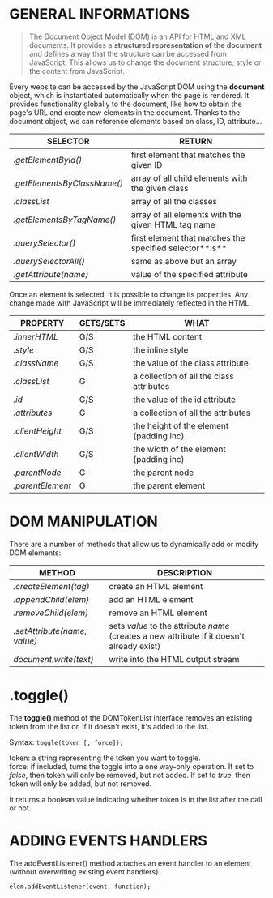 
# GENERAL INFORMATIONS

> The Document Object Model (DOM) is an API for HTML and XML documents. It provides a **structured representation of the document** and defines a way that the structure can be accessed from JavaScript. This allows us to change the document structure, style or the content from JavaScript.

Every website can be accessed by the JavaScript DOM using the **document** object, which is instantiated automatically when the page is rendered.
It provides functionality globally to the document, like how to obtain the page's URL and create new elements in the document.
Thanks to the document object, we can reference elements based on class, ID, attribute...

| SELECTOR                    | RETURN                                                  |
|-----------------------------|---------------------------------------------------------|
| *.getElementById()*         | first element that matches the given ID                 |
| *.getElementsByClassName()* | array of all child elements with the given class        |
| *.classList*                | array of all the classes                                |
| *.getElementsByTagName()*   | array of all elements with the given HTML tag name      |
| *.querySelector()*          | first element that matches the specified selector**.s** |
| *.querySelectorAll()*       | same as above but an array                              |
| *.getAttribute(name)*       | value of the specified attribute                        |


Once an element is selected, it is possible to change its properties. Any change made with JavaScript will be immediately reflected in the HTML.

| PROPERTY         | GETS/SETS | WHAT                                     |
|------------------|-----------|------------------------------------------|
| *.innerHTML*     | G/S       | the HTML content                         |
| *.style*         | G/S       | the inline style                         |
| *.className*     | G/S       | the value of the class attribute         |
| *.classList*     | G         | a collection of all the class attributes |
| *.id*            | G/S       | the value of the id attribute            |
| *.attributes*    | G         | a collection of all the attributes       |
| *.clientHeight*  | G/S       | the height of the element (padding inc)  |
| *.clientWidth*   | G/S       | the width of the element (padding inc)   |
| *.parentNode*    | G         | the parent node                          |
| *.parentElement* | G         | the parent element                       |


# DOM MANIPULATION

There are a number of methods that allow us to dynamically add or modify DOM elements:

| METHOD                       | DESCRIPTION                                                                                |
|------------------------------|--------------------------------------------------------------------------------------------|
| *.createElement(tag)*        | create an HTML element                                                                     |
| *.appendChild(elem)*         | add an HTML element                                                                        |
| *.removeChild(elem)*         | remove an HTML element                                                                     |
| *.setAttribute(name, value)* | sets *value* to the attribute *name* (creates a new attribute if it doesn't already exist) |
| *document.write(text)*       | write into the HTML output stream                                                          |

# .toggle()

The **toggle()** method of the DOMTokenList interface removes an existing token from the list or, if it doesn't exist, it's added to the list.

Syntax:
```toggle(token [, force]);```

token: a string representing the token you want to toggle.<br>
force: if included, turns the toggle into a one way-only operation. If set to *false*, then token will only be removed, but not added. If set to *true*, then token will only be added, but not removed.

It returns a boolean value indicating whether token is in the list after the call or not. 

# ADDING EVENTS HANDLERS

The addEventListener() method attaches an event handler to an element (without overwriting existing event handlers).

```elem.addEventListener(event, function);```

